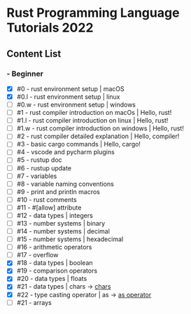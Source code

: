 # Rust Programming Language Tutorials 2022

## Content List

### - Beginner

- [x] #0 - rust environment setup | macOS
- [x] #0.l - rust environment setup | linux
- [ ] #0.w - rust environment setup | windows
- [ ] #1 - rust compiler introduction on macOs | Hello, rust!
- [ ] #1.l - rust compiler introduction on linux | Hello, rust!
- [ ] #1.w - rust compiler introduction on windows | Hello, rust!
- [ ] #2 - rust compiler detailed explanation | Hello, compiler!
- [ ] #3 - basic cargo commands | Hello, cargo!
- [ ] #4 - vscode and pycharm plugins
- [ ] #5 - rustup doc
- [ ] #6 - rustup update
- [ ] #7 - variables
- [ ] #8 - variable naming conventions
- [ ] #9 - print and println macros
- [ ] #10 - rust comments
- [ ] #11 - #[allow] attribute
- [ ] #12 - data types | integers
- [ ] #13 - number systems | binary
- [ ] #14 - number systems | decimal
- [ ] #15 - number systems | hexadecimal
- [ ] #16 - arithmetic operators
- [ ] #17 - overflow
- [x] #18 - data types | boolean
- [x] #19 - comparison operators
- [x] #20 - data types | floats
- [x] #21 - data types | chars -> [chars](chars)
- [x] #22 - type casting operator | as -> [as operator](as_operator)
- [ ] #21 - arrays

<!--
- [ ] #22 - string slices & Strings 
// https://www.educative.io/answers/what-is-stringchars-in-rust
- [ ] #23 - tuples
- [ ] #24 - scope
- [ ] #25 - shadowing
- [ ] #26 - logical operators
- [ ] #27 - bitwise operators
- [ ] #28 - differences between logical and bitwise operators
- [ ] #30 - control flow | if/else
- [ ] #31 - control flow | match
- [ ] infinite loop
- [ ] while loop
- [ ] for loop
- [ ] functions
- [ ] references ?? - with functions
- [ ] constants | const, static

-->